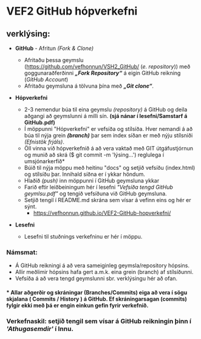 
# VEF2 GitHub hópverkefni 

## verklýsing:

*	**GitHub** - Afritun _(Fork & Clone)_
	*	Afritaðu þessa geymslu (https://github.com/vefhonnun/VSH2_GitHub/ (_e. repository_)) með <br> goggunaraðferðinni _**„Fork Repository“**_  á eigin GitHub reikning (_GitHub Account_) 
	*	Afritaðu geymsluna á tölvuna þína með _**„Git clone“**_.

*	**Hópverkefni**
	*	2-3 nemendur búa til eina geymslu _(repository)_ á GitHub og deila aðgangi að geymslunni á milli sín. **(sjá nánar í lesefni/Samstarf á GitHub.pdf)**
	*	Í möppunni "Hópverkefni" er vefsíða og stílsíða. Hver nemandi á að búa til nýja grein **_(branch)_** þar sem index síðan er með nýju stílsniði _(Efnistök frjáls)_. 
	*	Öll vinna við hópverkefnið á að vera vaktað með GIT útgáfustjórnun og munið að skrá ($ git commit -m 'lýsing...') reglulega í umsjónarkerfið*
	*	Búið til nýja möppu með heitinu "docs" og setjið vefsíðu (index.html) og stílsíðu þar. Innihald síðna er í ykkar höndum.
	*	Hlaðið _(push)_ inn möppunni í GitHub geymsluna ykkar
	*	Farið eftir leiðbeiningum hér í lesefni _"Vefsíða tengd GitHub geymlsu.pdf"_ og tengið vefsíðuna við GitHub geymsluna.
	* 	Setjið tengil í README.md skrána sem vísar á vefinn eins og hér er sýnt.
		*	https://vefhonnun.github.io/VEF2-GitHub-hopverkefni/

*	**Lesefni**
	*	Lesefni til stuðnings verkefninu er hér í möppu.

### Námsmat:
*	Á GitHub reikningi á að vera sameiginleg geymsla/repository hópsins. 
*   Allir meðlimir hópsins hafa gert a.m.k. eina grein (branch) af stílsíðunni.
*	Vefsíða á að vera tengd geymslunni sbr. verklýsingu hér að ofan.

#### * Allar aðgerðir og skráningar (Branches/Commits) eiga að vera í sögu skjalana ( Commits / History ) á GitHub. Ef skráningarsagan (commits) fylgir ekki með þá er engin einkun gefin fyrir verkefnið.  

### Verkefnaskil: setjið tengil sem vísar á GitHub reikningin þinn í _'Athugasemdir'_ í Innu. 
